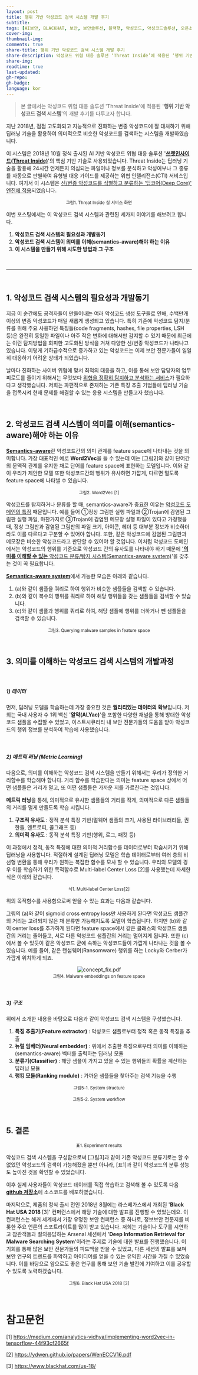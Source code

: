 ```yaml
---
layout: post
title: 행위 기반 악성코드 검색 시스템 개발 후기
subtitle:
tags: [AI보안, BLACKHAT, 보안, 보안솔루션, 블랙햇, 악성코드, 악성코드솔루션, 오픈소스, 위협대응솔루션, 이스트소프트, 이스트시큐리트, 인공지능보안, 인터넷보안]
cover-img:
thumbnail-img:
comments: true
share-title: 행위 기반 악성코드 검색 시스템 개발 후기
share-description: 악성코드 위협 대응 솔루션 ‘Threat Inside’에 적용된 ‘행위 기반 악성코드 검색 시스템‘의 개발 후기 관련 글
share-img: 
readtime: true
last-updated:
gh-repo:
gh-badge:
language: kor
---
```


<!-- wp:quote -->
<blockquote class="wp-block-quote"><p>본 글에서는 악성코드 위협 대응 솔루션 'Threat Inside'에 적용된 '<strong>행위 기반 악성코드 검색 시스템</strong>'의 개발 후기를 다루고자 합니다.</p></blockquote>

<!-- wp:paragraph -->
<p>지난 2018년, 점점 고도화되고 지능적으로 진화하는 변종 악성코드에 잘 대처하기 위해 딥러닝 기술을 활용하여 의미적으로 비슷한 악성코드를 검색하는 시스템을 개발하였습니다.</p>
<!-- /wp:paragraph -->

<!-- wp:paragraph -->
<p>이 시스템은 2018년 10월 정식 출시된 AI 기반 악성코드 위협 대응 솔루션 '<strong><a href="https://www.estsecurity.com/enterprise/product/threatinside">쓰렛인사이드(Threat Inside)</a></strong>'의 핵심 기반 기술로 사용되었습니다. Threat Inside는 딥러닝 기술을 활용해 24시간 언제든지 의심되는 파일이나 정보를 분석하고 악성여부나 그 종류를 자동으로 판별하여 유형별 대응 가이드를 제공하는 위협 인텔리전스(CTI) 서비스입니다. 여기서 이 시스템은 <span style="text-decoration: underline;">신/변종 악성코드를 식별하고 분류하는 '딥코어(Deep Core)' 엔진에 적용</span>되었습니다.</p>
<!-- /wp:paragraph -->

<!-- wp:image {"id":822,"align":"wide"} -->
<center>
<figure class="wp-block-image alignwide">
<a class="wp-editor-md-post-content-link" href="/assets/img/2020/0406/1.png">
<img src="/assets/img/2020/0406/1.png" alt="" />
</a>
<figcaption><small> 그림1. Threat Inside 실 서비스 화면 </small></figcaption></figure>
</center>
<!-- /wp:image -->

<!-- wp:paragraph -->
<p>이번 포스팅에서는 이 악성코드 검색 시스템과 관련된 세가지 이야기를 해보려고 합니다.</p>
<!-- /wp:paragraph -->

<!-- wp:list {"ordered":true} -->
<ol><li><strong>악성코드 검색 시스템의 필요성과 개발동기</strong></li><li><strong>악성코드 검색 시스템이 의미를 이해(semantics-aware)해야 하는 이유</strong></li><li><strong>이 시스템을 만들기 위해 시도한 방법과 그 구조</strong></li></ol>
<!-- /wp:list -->

<br>

<hr />

<br>

<!-- wp:heading -->
<h2>1.  악성코드 검색 <strong>시스템의 필요성과 개발동기</strong> </h2>
<!-- /wp:heading -->

<!-- wp:paragraph -->
<p>지금 이 순간에도 공격자들이 만들어내는 여러 악성코드 생성 도구들로 인해, 수백만개 이상의 변종 악성코드가 매일 새롭게 생성되고 있습니다. 특히 기존에 악성코드 탐지/분류를 위해 주요 사용하던 특징들(code fragments, hashes, file properties, LSH 등)은 완전히 동일한 파일이나 아주 작은 변화에 대해서만 감지할 수 있기 때문에 최근에는 이런 탐지방법을 회피한 고도화된 방식을 거쳐 다양한 신/변종 악성코드가 나타나고 있습니다. 이렇게 기하급수적으로 증가하고 있는 악성코드는 이제 보안 전문가들이 일일히 대응하기 어려운 상태가 되었습니다.</p>
<!-- /wp:paragraph -->

<!-- wp:paragraph -->
<p>날마다 진화하는 사이버 위협에 맞서 최적의 대응을 하고, 이를 통해 보안 담당자의 업무 피로도를 줄이기 위해서는 무엇보다 <span style="text-decoration: underline;">위협을 정확히 탐지하고 분석하는 서비스</span>가 필요하다고 생각했습니다. 저희는 파편적으로 존재하는 기존 특징 추출 기법들에 딥러닝 기술을 접목시켜 현재 문제를 해결할 수 있는 응용 시스템을 만들고자 했습니다.</p>
<!-- /wp:paragraph -->

<br>

<!-- wp:heading -->
<h2>2.  <strong>악성코드 검색 시스템이 의미를 이해(semantics-aware)해야 하는 이유</strong></h2>
<!-- /wp:heading -->

<!-- wp:paragraph -->
<p><strong><span style="text-decoration: underline;">Semantics-aware</span></strong>란 악성코드간의 의미 관계를 feature space에 나타내는 것을 의미합니다. 가장 대표적인 예로 <strong>Word2Vec</strong>을 들 수 있는데 이는 [그림2]와 같이 단어간의 문맥적 관계를 유지한 채로 단어를 feature space에 표현하는 모델입니다. 이와 같이 우리가 제안한 모델 또한 악성코드간의 행위가 유사하면 가깝게, 다르면 멀도록 feature space에 나타낼 수 있습니다.</p>
<!-- /wp:paragraph -->

<!-- wp:image {"id":812} -->
<center>
<figure class="wp-block-image">
<a class="wp-editor-md-post-content-link" href="/assets/img/2020/0406/2.png">
<img src="/assets/img/2020/0406/2.png" alt="" />
</a>
<figcaption><small>그림2. Word2Vec [1]</small></figcaption></figure>
</center>
<!-- /wp:image -->

<!-- wp:paragraph -->
<p>악성코드를 탐지하거나 분류를 할 때, semantics-aware가 중요한 이유는 <span style="text-decoration: underline;">악성코드 도메인의 특징</span> 때문입니다. 예를 들어 ①정상 그림판 실행 파일과 ②Trojan에 감염된 그림판 실행 파일, 마찬가지로 ③Trojan에 감염된 메모장 실행 파일이 있다고 가정했을 때, 정상 그림판과 감염된 그림판의 파일 크기, 아이콘, 헤더 등 대부분 정보가 비슷하더라도 이를 다르다고 구분할 수 있어야 합니다. 또한, 같은 악성코드에 감염된 그림판과 메모장은 비슷한 악성코드라고 판단할 수 있어야 할 것입니다. 이처럼 악성코드 도메인에서는 악성코드의 행위를 기준으로 악성코드 간의 유사도를 나타내야 하기 때문에  <span style="text-decoration: underline;">'</span><strong><span style="text-decoration: underline;">의미를 이해할 수 있는</span></strong><span style="text-decoration: underline;"> 악성코드 분류/탐지 시스템(Semantics-aware system)</span>'을 갖추는 것이 꼭 필요합니다.</p>
<!-- /wp:paragraph -->

<!-- wp:paragraph -->
<p><strong><span style="text-decoration: underline;">Semantics-aware system</span></strong>에서 가능한 모습은 아래와 같습니다.</p>
<!-- /wp:paragraph -->

<!-- wp:list {"ordered":true} -->
<ol><li>(a)와 같이 샘플을 쿼리로 하여 행위가 비슷한 샘플들을 검색할 수 있습니다.</li><li>(b)와 같이 복수의 행위를 쿼리로 하여 해당 행위들을 갖는 샘플들을 검색할 수 있습니다.</li><li>(c)와 같이 샘플과 행위를 쿼리로 하여, 해당 샘플에 행위를 더하거나 뺀 샘플들을 검색할 수 있습니다.</li></ol>
<!-- /wp:list -->

<!-- wp:image {"id":813,"align":"wide"} -->
<center>
<figure class="wp-block-image alignwide">
<a class="wp-editor-md-post-content-link" href="/assets/img/2020/0406/3.png">
<img src="/assets/img/2020/0406/3.png" alt="" />
</a>
<figcaption><small>그림3. Querying malware samples in feature space</small></figcaption></figure>
</center>
<!-- /wp:image -->

<br/>

<!-- wp:heading -->
<h2><strong>3. 의미를 이해하는 악성코드 검색 시스템의 개발과정</strong></h2>
<!-- /wp:heading -->
<!-- wp:spacer {"height":20} -->
<div style="height:20px" aria-hidden="true" class="wp-block-spacer"></div>
<!-- /wp:spacer -->

<!-- wp:heading {"level":5} -->
<h5>1) 데이터</h5>
<!-- /wp:heading -->

<!-- wp:paragraph -->
<p>먼저, 딥러닝 모델을 학습하는데 가장 중요한 것은 <strong>퀄리티있는 데이터의 확보</strong>입니다. 저희는 국내 사용자 수 1위 백신 '<strong>알약(ALYac)</strong>'을 포함한 다양한 채널을 통해 방대한 악성코드 샘플을 수집할 수 있었고, 이스트시큐리티 내 보안 전문가들의 도움을 받아 악성코드의 행위 정보를 분석하여 학습에 사용했습니다.</p>
<!-- /wp:paragraph -->

<!-- wp:spacer {"height":20} -->
<div style="height:20px" aria-hidden="true" class="wp-block-spacer"></div>
<!-- /wp:spacer -->

<!-- wp:heading {"level":5} -->
<h5>2) 메트릭 러닝 <strong>(Metric Learning)</strong> </h5>
<!-- /wp:heading -->

<!-- wp:paragraph -->
<p>다음으로, 의미를 이해하는 악성코드 검색 시스템을 만들기 위해서는 우리가 정의한 거리함수를 학습해야 합니다. 거리 함수를 학습한다는 의미는 feature space 상에서 어떤 샘플들은 거리가 멀고, 또 어떤 샘플들은 가까운 지를 가르친다는 것입니다.</p>
<!-- /wp:paragraph -->

<!-- wp:paragraph -->
<p><strong>메트릭 러닝</strong>을 통해, 의미적으로 유사한 샘플들의 거리를 작게, 의미적으로 다른 샘플들의 거리를 멀게 만들도록 학습 시킵니다.</p>
<!-- /wp:paragraph -->

<!-- wp:list {"ordered":true} -->
<ol><li><strong>구조적 유사도</strong> : 정적 분석 특징 기반(멀웨어 샘플의 크기, 사용된 라이브러리들, 권한들, 엔트로피, 콜그래프 등)</li><li><strong>의미적 유사도</strong> : 동적 분석 특징 기반(행위, 로그, 패킷 등)</li></ol>
<!-- /wp:list -->

<!-- wp:paragraph -->
<p>이 과정에서 정적, 동적 특징에 대한 의미적 거리함수를 데이터로부터 학습시키기 위해 딥러닝을 사용합니다. 적절하게 설계된 딥러닝 모델은 학습 데이터로부터 여러 층의 비선형 변환을 통해 우리가 원하는 복잡한 함수를 모사 할 수 있습니다. 우리의 모델의 경우 이를 학습하기 위한 목적함수로 Multi-label Center Loss [2]를 사용했는데 자세한 식은 아래와 같습니다.</p>
<!-- /wp:paragraph -->

<!-- wp:image {"id":811} -->
<center><figure class="wp-block-image">
<a class="wp-editor-md-post-content-link" href="/assets/img/2020/0406/4.png">
<img src="/assets/img/2020/0406/4.png" alt="" />
</a>
<figcaption><small>식1. Multi-label Center Loss[2]</small></figcaption></figure>
</center>

<!-- /wp:image -->

<!-- wp:paragraph -->
<p>위의 목적함수를 사용함으로써 얻을 수 있는 효과는 다음과 같습니다.</p>
<!-- /wp:paragraph -->

<!-- wp:paragraph -->
<p>그림의 (a)와 같이 sigmoid cross entropy loss만 사용하게 된다면 악성코드 샘플간의 거리는 고려되지 않은 채 분류만 가능해지도록 모델이 학습됩니다. 하지만 (b)와 같이 center loss를 추가하게 된다면 feature space에서 같은 클래스의 악성코드 샘플간의 거리는 줄어들고, 서로 다른 악성코드 샘플간의 거리는 멀어지게 됩니다. 또한 (c)에서 볼 수 있듯이 같은 악성코드 군에 속하는 악성코드들이 가깝게 나타나는 것을 볼 수 있습니다. 예를 들어, 같은 랜섬웨어(Ransomware) 행위를 하는 Locky와 Cerber가 가깝게 위치하게 되죠.</p>
<!-- /wp:paragraph -->

<!-- wp:image {"align":"wide"} -->
<!-- TODO: 경로 틀림 -->
<center>
<figure class="wp-block-image alignwide">
<img src="https://lh6.googleusercontent.com/No9qjQQZLhFvhQrNbnfRdq9fpodL6JEmSg3UtWQX-nY01MuQklgKWana4ECpR3zZtn2zc3F7GMpOpEXWYko7D6cFTbqhdkyvmr57czPca1Zus6XU11aKiZzoeM_AHYWzprFl66Vg" alt="concept_fix.pdf"/>
<figcaption><small>그림4.  Malware embeddings on feature space</small></figcaption>
</figure>
</center>
<!-- /wp:image -->

<!-- wp:spacer {"height":20} -->
<div style="height:20px" aria-hidden="true" class="wp-block-spacer"></div>
<!-- /wp:spacer -->

<!-- wp:heading {"level":5} -->
<h5>3) 구조</h5>
<!-- /wp:heading -->

<!-- wp:paragraph -->
<p>위에서 소개한 내용을 바탕으로 다음과 같이 악성코드 검색 시스템을 구성했습니다.</p>
<!-- /wp:paragraph -->

<!-- wp:list {"ordered":true} -->
<ol><li><strong>특징 추출기(Feature extractor)</strong> : 악성코드 샘플로부터 정적 혹은 동적 특징을 추출</li><li><strong>뉴럴 임베더(Neural embedder)</strong> : 위에서 추출한 특징으로부터 의미를 이해하는(semantics-aware) 벡터를 출력하는 딥러닝 모듈</li><li><strong>분류기(Classifier)</strong> : 해당 샘플이 가지고 있을 수 있는 행위들의 확률을 계산하는 딥러닝 모듈</li><li><strong>랭킹 모듈(Ranking module)</strong> : 가까운 샘플들을 찾아주는 검색 기능을 수행</li></ol>
<!-- /wp:list -->

<!-- wp:image -->
<!-- TODO: 경로 틀림 -->
<center>
<figure class="wp-block-image"><img src="https://lh4.googleusercontent.com/h5rtU8z1-LyyhZ3CjdLI_ygTN6wYGpyr-hEubTjCP1H4rEWIfO_baOnZcdaSqoBsUwHYo5iXoyLuApwhi7h2mnKLiP99-_oIo9rFBHYBQh_5xxQ8_d-UA6FhtEIsWj0vcVC7w9W4" alt=""/>
<figcaption><small>그림5-1. System structure</small></figcaption></figure>
</center>
<!-- /wp:image -->

<!-- wp:image -->
<!-- TODO: 경로 틀림 -->
<center>
<figure class="wp-block-image"><img src="https://lh5.googleusercontent.com/ohmibn84UUIpagIHNYbUf-Qpb82YxGtphT6D8vjcqpWmlU23FU9Fo4gS5oXfXK9bqA-Ag2pmm6GY4ukYHO7D9YLJfc7HyY7YvQVa83OxG5ezam0l-mNv247GmbdyVPSlff5s8ABn" alt=""/>
<figcaption><small>그림5-2. System workflow</small></figcaption></figure>
</center>
<!-- /wp:image -->

<br/>
<!-- wp:heading -->
<h2>5. 결론</h2>
<!-- /wp:heading -->

<!-- wp:image {"id":799,"align":"full"} -->
<center>
<figure>
<a class="wp-editor-md-post-content-link" href="/assets/img/2020/0406/5.png">
<img src="/assets/img/2020/0406/5.png" alt="" />
</a>
<figcaption><small>표1. Experiment results</small></figcaption></figure>
</center>
<!-- /wp:image -->

<!-- wp:paragraph -->
<p>악성코드 검색 시스템을 구성함으로써 [그림3]과 같이 기존 악성코드 분류기로는 할 수 없었던 악성코드의 검색이 가능해졌을 뿐만 아니라, [표1]과 같이 악성코드의 분류 성능도 높아진 것을 확인할 수 있었습니다.</p>
<!-- /wp:paragraph -->

<!-- TODO: github 저장소 경로  -->
<!-- wp:paragraph -->
<p>이후 실제 사용자들이 악성코드 데이터를 직접 학습하고 검색해 볼 수 있도록 다음 <strong><a href="https://github.com/est-ai/malware-retrieval">github 저장소</a></strong>에 소스코드를 배포하였습니다.</p>
<!-- /wp:paragraph -->

<!-- wp:paragraph -->
<p>마지막으로, 제품의 정식 출시 전인 2018년 8월에는 라스베가스에서 개최된 '<strong>Black Hat USA 2018 </strong>[3]' 컨퍼런스에서 해당 기술에 대한 발표를 진행할 수 있었는데요. 이 컨퍼런스는 해커 세계에서 가장 유명한 보안 컨퍼런스 중 하나로, 정보보안 전문지를 비롯한 주요 언론의 스포트라이트를 많이 받고 있습니다.  저희는 기술이나 도구를 시연하고 참관객들과 질의응답하는  Arsenal 세션에서 '<strong>Deep Information Retrieval for Malware Searching System</strong>'이라는 주제로 기술에 대한 발표를 진행했습니다. 이 기회를 통해 많은 보안 전문가들의 피드백을 받을 수 있었고, 다른 세션의 발표를 보며 보안 연구의 트렌드를 파악하고 아이디어를 얻을 수 있는 유익한 시간을 가질 수 있었습니다. 이를 바탕으로 앞으로도 좋은 연구를 통해 보안 기술 발전에 기여하고 이를 공유할 수 있도록 노력하겠습니다.</p>
<!-- /wp:paragraph -->

<!-- wp:image {"id":798,"align":"wide"} -->
<center>
<figure class="wp-block-image alignwide">
<a class="wp-editor-md-post-content-link" href="/assets/img/2020/0406/6.png">
<img src="/assets/img/2020/0406/6.png" alt="" />
</a>
<figcaption><small>그림6. Black Hat USA 2018 [3]</small></figcaption></figure>
</center>
<!-- /wp:image -->

<br/>

<!-- wp:heading -->
<h1>참고문헌</h1>
<!-- /wp:heading -->

<!-- wp:paragraph -->
[1] <a href="https://medium.com/analytics-vidhya/implementing-word2vec-in-tensorflow-44f93cf2665f">https://medium.com/analytics-vidhya/implementing-word2vec-in-tensorflow-44f93cf2665f</a><br/>
<!-- /wp:paragraph -->
<!-- wp:paragraph -->
[2] <a href="https://ydwen.github.io/papers/WenECCV16.pdf">https://ydwen.github.io/papers/WenECCV16.pdf</a><br/>
<!-- /wp:paragraph -->
<!-- wp:paragraph -->
[3] <a href="https://www.blackhat.com/us-18/">https://www.blackhat.com/us-18/</a> <br>
<!-- /wp:paragraph -->